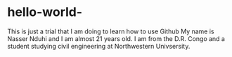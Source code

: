 # hello-world-
This is just a trial that I am doing to learn how to use Github 
My name is Nasser Nduhi and I am almost 21 years old. I am from the D.R. Congo and a student studying civil engineering at Northwestern Univsersity. 
